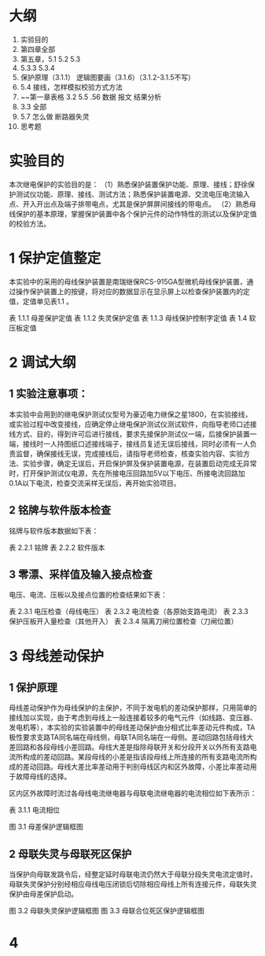 
# 大纲

1.  实验目的
2. 第四章全部
3. 第五章，5.1 5.2 5.3
4. 5.3.3 5.3.4
5. 保护原理（3.1.1） 逻辑图要画（3.1.6）（3.1.2-3.1.5不写）
6. 5.4 接线，怎样模拟校验方式方法
7. ~~第一章表格 3.2 5.5 .56 数据 报文 结果分析
8. 3.3 全部
9. 5.7 怎么做 断路器失灵
10. 思考题



# 实验目的

本次继电保护的实验目的是：
（1）熟悉保护装置保护功能、原理、接线；舒徐保护测试仪功能、原理、接线、测试方法；熟悉保护装置电源、交流电压电流输入点、开入开出点及端子排带电点，尤其是保护屏屏间接线的带电点。
（2）熟悉母线保护的基本原理，掌握保护装置中各个保护元件的动作特性的测试以及保护定值的校验方法。

# 1 保护定值整定

本实验中的采用的母线保护装置是南瑞继保RCS-915GA型微机母线保护装置，通过操作保护装置上的按键，将对应的数据显示在显示屏上以检查保护装置内的定值，定值单见表1.1 。


表 1.1.1 母差保护定值
表 1.1.2 失灵保护定值
表 1.1.3 母线保护控制字定值
表 1.4 软压板定值

# 2 调试大纲

## 1 实验注意事项：
本实验中会用到的继电保护测试仪型号为豪迈电力继保之星1800，在实验接线，或实验过程中改变接线，应确定停止继电保护测试仪测试软件，向指导老师口述接线方式、目的，得到许可后进行接线，要求先接保护测试仪一端，后接保护装置一端，接线时一人持图纸口述接线端子，接线员复述无误后接线，同时必须有一人负责监督，确保接线无误，完成接线后，请指导老师检查，核查实验内容、实验方法、实验步骤，确定无误后，开启保护屏及保护装置电源，在装置启动完成无异常时，打开保护测试仪电源，先在所接电压回路加5V以下电压、所接电流回路加0.1A以下电流，检查交流采样无误后，再开始实验项目。

## 2 铭牌与软件版本检查 

铭牌与软件版本数据如下表：

表 2.2.1 铭牌
表 2.2.2 软件版本

## 3 零漂、采样值及输入接点检查

电压、电流、压板以及接点位置的检查结果如下表：

表 2.3.1 电压检查（母线电压）
表 2.3.2 电流检查（各原始支路电流）
表 2.3.3 保护压板开入量检查（其他开入）
表 2.3.4 隔离刀闸位置检查（刀闸位置）

# 3 母线差动保护

## 1 保护原理

母线差动保护作为母线保护的主保护，不同于发电机的差动保护那样，只用简单的接线加以实现，由于考虑到母线上一般连接着较多的电气元件（如线路、变压器、发电机等），本实验的实验装置中的母线差动保护由分相式比率差动元件构成，TA极性要求支路TA同名端在母线侧，母联TA同名端在一母侧。差动回路包括母线大差回路和各段母线小差回路。母线大差是指除母联开关和分段开关以外所有支路电流所构成的差动回路。某段母线的小差是指该段母线上所连接的所有支路电流所构成的差动回路。母线大差比率差动用于判别母线区内和区外故障，小差比率差动用于故障母线的选择。


区内区外故障时流过各母线电流继电器与母联电流继电器的电流相位如下表所示：

表 3.1.1 电流相位

图 3.1 母差保护逻辑框图

## 2 母联失灵与母联死区保护

当保护向母联发跳令后，经整定延时母联电流仍然大于母联分段失灵电流定值时，母联失灵保护分别经相应母线电压闭锁后切除相应母线上所有连接元件，母联失灵保护由母差保护启动。

图 3.2 母联失灵保护逻辑框图 
图 3.3 母联合位死区保护逻辑框图

# 4